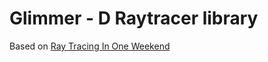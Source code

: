 # Glimmer - D Raytracer library

Based on [Ray Tracing In One Weekend](https://raytracing.github.io/)